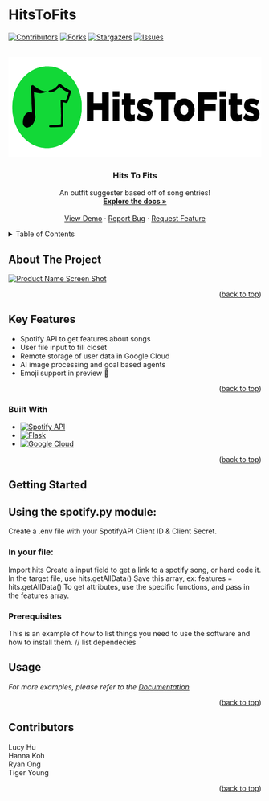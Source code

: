 # HitsToFits

[comment]: <> (readme template taken from https://github.com/othneildrew/Best-README-Template/blob/master/README.md)

<!-- PROJECT SHIELDS -->
<!--
*** I'm using markdown "reference style" links for readability.
*** Reference links are enclosed in brackets [ ] instead of parentheses ( ).
*** See the bottom of this document for the declaration of the reference variables
*** for contributors-url, forks-url, etc. This is an optional, concise syntax you may use.
*** https://www.markdownguide.org/basic-syntax/#reference-style-links
-->
[![Contributors][contributors-shield]][contributors-url]
[![Forks][forks-shield]][forks-url]
[![Stargazers][stars-shield]][stars-url]
[![Issues][issues-shield]][issues-url]

<!-- PROJECT LOGO -->
<br />
<div align="center">
  <a href="https://github.com/hannacodes/HitsToFits">
    <img src="src/backend/static/hits2fitsfull.png" alt="banner" width="600" height="200">
  </a>

<h3 align="center">Hits To Fits</h3>

  <p align="center">
    An outfit suggester based off of song entries!
    <br />
    <a href="https://github.com/hannacodes/HitsToFits"><strong>Explore the docs »</strong></a>
    <br />
    <br />
    <a href="https://github.com/hannacodes/HitsToFits">View Demo</a>
    ·
    <a href="https://github.com/hannacodes/HitsToFits/issues">Report Bug</a>
    ·
    <a href="https://github.com/hannacodes/HitsToFits/issues">Request Feature</a>
  </p>
</div>



<!-- TABLE OF CONTENTS -->
<details>
  <summary>Table of Contents</summary>
  <ol>
    <li>
      <a href="#about-the-project">About The Project</a>
      <ul>
        <li><a href="#built-with">Built With</a></li>
      </ul>
    </li>
    <li>
      <a href="#getting-started">Getting Started</a>
      <ul>
        <li><a href="#prerequisites">Prerequisites</a></li>
      </ul>
    </li>
    <li><a href="#usage">Usage</a></li>
    
  </ol>
</details>


<!-- ABOUT THE PROJECT -->
## About The Project

[![Product Name Screen Shot][product-screenshot]](https://example.com)

<p align="right">(<a href="#readme-top">back to top</a>)</p>

## Key Features
* Spotify API to get features about songs
* User file input to fill closet
* Remote storage of user data in Google Cloud
* AI image processing and goal based agents
* Emoji support in preview :tada:
  
<p align="right">(<a href="#readme-top">back to top</a>)</p>


### Built With

* [![Spotify API][SpotifyAPI.com]][SpotifyAPI-url]
* [![Flask][Flask.com]][Flask-url]
* [![Google Cloud][GoogleCloud.com]][GoogleCloud-url]

<p align="right">(<a href="#readme-top">back to top</a>)</p>


<!-- GETTING STARTED -->
## Getting Started

## Using the spotify.py module: 
Create a .env file with your SpotifyAPI Client ID & Client Secret. 

### In your file:
Import hits
Create a input field to get a link to a spotify song, or hard code it. 
In the target file, use hits.getAllData(<spotify link>)
Save this array, ex: features = hits.getAllData(<url>)
To get attributes, use the specific functions, and pass in the features array.

### Prerequisites

This is an example of how to list things you need to use the software and how to install them.
// list dependecies


<!-- USAGE EXAMPLES -->
## Usage

_For more examples, please refer to the [Documentation](https://example.com)_

<p align="right">(<a href="#readme-top">back to top</a>)</p>

<!-- CONTRIBUTORS -->
## Contributors
Lucy Hu  
Hanna Koh  
Ryan Ong  
Tiger Young  

<p align="right">(<a href="#readme-top">back to top</a>)</p>


<!-- MARKDOWN LINKS & IMAGES -->
<!-- https://www.markdownguide.org/basic-syntax/#reference-style-links -->
[contributors-shield]: https://img.shields.io/github/contributors/hannacodes/HitsToFits.svg?style=for-the-badge
[contributors-url]: https://github.com/hannacodes/HitsToFits/graphs/contributors
[forks-shield]: https://img.shields.io/github/forks/hannacodes/HitsToFits.svg?style=for-the-badge
[forks-url]: https://github.com/hannacodes/HitsToFits/network/members
[stars-shield]: https://img.shields.io/github/stars/hannacodes/HitsToFits.svg?style=for-the-badge
[stars-url]: https://github.com/hannacodes/HitsToFits/stargazers
[issues-shield]: https://img.shields.io/github/issues/hannacodes/HitsToFits.svg?style=for-the-badge
[issues-url]: https://github.com/hannacodes/HitsToFits/issues

[product-screenshot]: images/screenshot.png

[SpotifyAPI.com]: https://img.shields.io/badge/SpotifyAPI-0d1517?style=for-the-badge&logo=spotify&logoColor=1DB954
[SpotifyAPI-url]: https://developer.spotify.com/documentation/web-api/

[Flask.com]: https://img.shields.io/badge/Flask-2a3133?style=for-the-badge&logo=flask&logoColor=FFFFFF
[Flask-url]: https://flask.palletsprojects.com/en/2.2.x/

[GoogleCloud.com]:  https://img.shields.io/badge/GoogleCloud-064f61?style=for-the-badge&logo=googlecloud&logoColor=4C8BF5
[GoogleCloud-url]: https://cloud.google.com/
